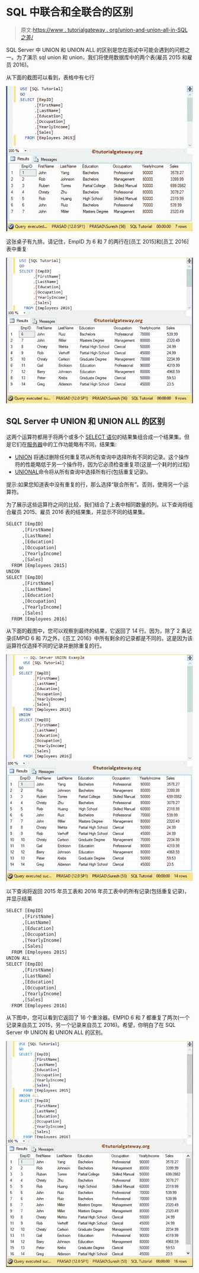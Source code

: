 # SQL 中联合和全联合的区别

> 原文:[https://www . tutorialgateway . org/union-and-union-all-in-SQL 之差/](https://www.tutorialgateway.org/difference-between-union-and-union-all-in-sql/)

SQL Server 中 UNION 和 UNION ALL 的区别是您在面试中可能会遇到的问题之一。为了演示 sql union 和 union，我们将使用数据库中的两个表(雇员 2015 和雇员 2016)。

从下面的截图可以看到，表格中有七行

![Difference Between UNION and UNION ALL in SQL Server 1](img/df3025a056b0753dd2bee376e81bd3e0.png)

这张桌子有九排。请记住，EmpID 为 6 和 7 的两行在[员工 2015]和[员工 2016]表中重复

![Difference Between UNION and UNION ALL in SQL Server 2](img/9e0b5cb0a17df4d12bef20bfcd6edc14.png)

## SQL Server 中 UNION 和 UNION ALL 的区别

这两个运算符都用于将两个或多个 [SELECT 语句](https://www.tutorialgateway.org/sql-select-statement/)的结果集组合成一个结果集。但是它们在[服务器](https://www.tutorialgateway.org/sql/)中的工作功能略有不同，结果集:

*   [UNION](https://www.tutorialgateway.org/sql-union-query/) 将通过删除任何重复项从所有查询中选择所有不同的记录。这个操作符的性能略低于另一个操作符，因为它必须检查重复项(这是一个耗时的过程)
*   [UNIONAL](https://www.tutorialgateway.org/sql-union-all/)命令将从所有查询中选择所有行(包括重复记录)。

提示:如果您知道表中没有重复的行，那么选择“联合所有”。否则，使用另一个运算符。

为了展示这些运算符之间的比较，我们结合了上表中相同数量的列。以下查询将组合雇员 2015、雇员 2016 表的结果集，并显示不同的结果集。

```
SELECT [EmpID]
      ,[FirstName]
      ,[LastName]
      ,[Education]
      ,[Occupation]
      ,[YearlyIncome]
      ,[Sales]
  FROM [Employees 2015]
UNION 
SELECT [EmpID]
      ,[FirstName]
      ,[LastName]
      ,[Education]
      ,[Occupation]
      ,[YearlyIncome]
      ,[Sales]
  FROM [Employees 2016]
```

从下面的截图中，您可以观察到最终的结果，它返回了 14 行。因为，除了 2 条记录(EMPID 6 和 7)之外，《员工 2016》中所有剩余的记录都是不同的。这是因为该运算符仅选择不同的记录并删除重复的行。

![Difference Between UNION and UNION ALL in SQL Server 3](img/7fc871edf793da06985e91f1fa55ac92.png)

以下查询将返回 2015 年员工表和 2016 年员工表中的所有记录(包括重复记录)，并显示结果

```
SELECT [EmpID]
      ,[FirstName]
      ,[LastName]
      ,[Education]
      ,[Occupation]
      ,[YearlyIncome]
      ,[Sales]
  FROM [Employees 2015]
UNION ALL
SELECT [EmpID]
      ,[FirstName]
      ,[LastName]
      ,[Education]
      ,[Occupation]
      ,[YearlyIncome]
      ,[Sales]
  FROM [Employees 2016]
```

从下图中，您可以看到它返回了 16 个重涂器。EMPID 6 和 7 都重复了两次(一个记录来自员工 2015，另一个记录来自员工 2016)。希望，你明白了在 SQL Server 中 UNION 和 UNION ALL 的区别。

![Difference Between UNION and UNION ALL in SQL Server 4](img/9d6319c0de30d9409b55634dba1f21bc.png)